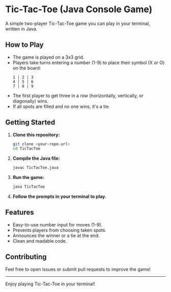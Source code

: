 # Tic-Tac-Toe (Java Console Game)

A simple two-player Tic-Tac-Toe game you can play in your terminal, written in Java.

## How to Play

- The game is played on a 3x3 grid.
- Players take turns entering a number (1-9) to place their symbol (X or O) on the board:
  ```
  1 | 2 | 3
  4 | 5 | 6
  7 | 8 | 9
  ```
- The first player to get three in a row (horizontally, vertically, or diagonally) wins.
- If all spots are filled and no one wins, it's a tie.

## Getting Started

1. **Clone this repository:**
   ```bash
   git clone <your-repo-url>
   cd TicTacToe
   ```

2. **Compile the Java file:**
   ```bash
   javac TicTacToe.java
   ```

3. **Run the game:**
   ```bash
   java TicTacToe
   ```

4. **Follow the prompts in your terminal to play.**

## Features

- Easy-to-use number input for moves (1-9).
- Prevents players from choosing taken spots.
- Announces the winner or a tie at the end.
- Clean and readable code.

## Contributing

Feel free to open issues or submit pull requests to improve the game!

---
Enjoy playing Tic-Tac-Toe in your terminal!